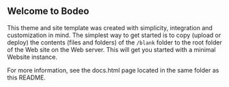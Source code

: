 Welcome to Bodeo
---

This theme and site template was created with simplicity, integration and
customization in mind. The simplest way to get started is to copy (upload or deploy) the contents (files and folders) of the `/blank` folder to the root
folder of the Web site on the Web server. This will get you started with a minimal Website instance.

For more information, see the docs.html page located in the same folder as this README. 
